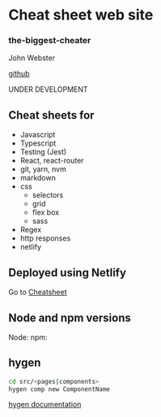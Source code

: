 # Cheat sheet web site

### the-biggest-cheater

John Webster

[github](https://github.com/johnlobster/the-biggest-cheater) 

UNDER DEVELOPMENT

## Cheat sheets for

- Javascript
- Typescript
- Testing (Jest)
- React, react-router
- git, yarn, nvm
- markdown
- css
  - selectors
  - grid
  - flex box
  - sass
- Regex
- http responses
- netlify

## Deployed using Netlify

Go to [Cheatsheet](https://dulcet-florentine-42797d.netlify.app/)

## Node and npm versions

Node:
npm: 

## hygen

``` bash
cd src/<pages|components>
hygen comp new ComponentName
```
[hygen documentation](https://www.hygen.io/docs/quick-start)



